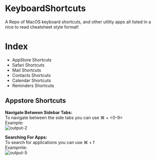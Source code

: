 # KeyboardShortcuts
A Repo of MacOS keyboard shortcuts, and other utility apps all listed in a nice to read cheatsheet style format!

# Index
- AppStore Shortcuts
- Safari Shortcuts
- Mail Shortcuts
- Contacts Shortcuts
- Calendar Shortcuts
- Reminders Shortcuts


## Appstore Shortcuts


**Navigate Between Sidebar Tabs:** </br>
To navigate between the side tabs you can use ⌘ + <0-9> </br>
Example: </br>
![output-2](https://github.com/AdonisCodes/KeyboardShortcuts/assets/122154257/8ee90fb7-3a93-43dc-9b41-cc02e2e61148)


**Searching For Apps:** </br>
To search for applications you can use ⌘ + f </br>
Exampmle: </br>
![output-5](https://github.com/AdonisCodes/KeyboardShortcuts/assets/122154257/8281593b-5913-40cc-8fa4-cfc28d718d70)
